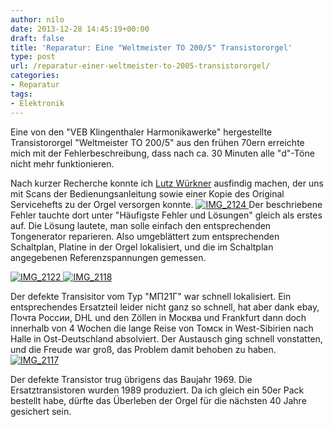 ```yaml
---
author: nilo
date: 2013-12-28 14:45:19+00:00
draft: false
title: 'Reparatur: Eine "Weltmeister TO 200/5" Transistororgel'
type: post
url: /reparatur-einer-weltmeister-to-2005-transistororgel/
categories:
- Reparatur
tags:
- Elektronik
---
```


Eine von den "VEB Klingenthaler Harmonikawerke" hergestellte Transistororgel "Weltmeister TO 200/5" aus den frühen 70ern erreichte mich mit der Fehlerbeschreibung, dass nach ca. 30 Minuten alle "d"-Töne nicht mehr funktionieren. <!-- more -->

Nach kurzer Recherche konnte ich [Lutz Würkner](http:/https://www.vermona.de/) ausfindig machen, der uns mit Scans der Bedienungsanleitung sowie einer Kopie des Original Servicehefts zu der Orgel versorgen konnte. [![IMG_2124](https://eigenbaukombinat.de/wp-content/uploads/2013/12/IMG_2124-1024x680.jpg)
](https://eigenbaukombinat.de/wp-content/uploads/2013/12/IMG_2124.jpg)Der beschriebene Fehler tauchte dort unter "Häufigste Fehler und Lösungen" gleich als erstes auf. Die Lösung lautete, man solle einfach den entsprechenden Tongenerator reparieren. Also umgeblättert zum entsprechenden Schaltplan, Platine in der Orgel lokalisiert, und die im Schaltplan angegebenen Referenzspannungen gemessen.

[![IMG_2122](https://eigenbaukombinat.de/wp-content/uploads/2013/12/IMG_2122-1024x680.jpg)
](https://eigenbaukombinat.de/wp-content/uploads/2013/12/IMG_2122.jpg)[![IMG_2118](https://eigenbaukombinat.de/wp-content/uploads/2013/12/IMG_2118-1024x680.jpg)
](https://eigenbaukombinat.de/wp-content/uploads/2013/12/IMG_2118.jpg)

Der defekte Transisitor vom Typ "МП21Г" war schnell lokalisiert. Ein entsprechendes Ersatzteil leider nicht ganz so schnell, hat aber dank ebay, Почта России, DHL und den Zöllen in Москва und Frankfurt dann doch innerhalb von 4 Wochen die lange Reise von Томск in West-Sibirien nach Halle in Ost-Deutschland absolviert. Der Austausch ging schnell vonstatten, und die Freude war groß, das Problem damit behoben zu haben.
[![IMG_2117](https://eigenbaukombinat.de/wp-content/uploads/2013/12/IMG_2117-1024x680.jpg)
](https://eigenbaukombinat.de/wp-content/uploads/2013/12/IMG_2117.jpg)

Der defekte Transistor trug übrigens das Baujahr 1969. Die Ersatztransistoren wurden 1989 produziert. Da ich gleich ein 50er Pack bestellt habe, dürfte das Überleben der Orgel für die nächsten 40 Jahre gesichert sein.

